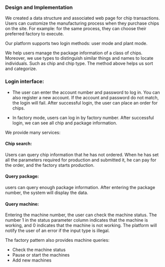 ### Design and Implementation
We created a data structure and associated web page for chip transactions.
Users can customize the manufacturing process when they purchase chips on the site. For example: for the same process, they can choose their preferred factory to execute.

Our platform supports two login methods: user mode and plant mode.

We help users manage the package information of a class of chips. Moreover, we use types to distinguish similar things and names to locate individuals. Such as chip and chip type. The method above helps us sort and categorize.

### Login interface:
- The user can enter the account number and password to log in. You can also register a new account. If the account and password do not match, the login will fail. After successful login, the user can place an order for chips.

- In factory mode, users can log in by factory number. After successful login, we can see all chip and package information.

We provide many services:

#### Chip search: 
Users can query chip information that he has not ordered. When he has set all the parameters required for production and submitted it, he can pay for the order, and the factory starts production.

#### Query package: 
users can query enough package information. After entering the package number, the system will display the data.

#### Query machine: 
Entering the machine number, the user can check the machine status. The number 1 in the status parameter column indicates that the machine is working, and 0 indicates that the machine is not working.
The platform will notify the user of an error if the input type is illegal.

The factory pattern also provides machine queries: 
- Check the machine status
- Pause or start the machines
- Add new machines
